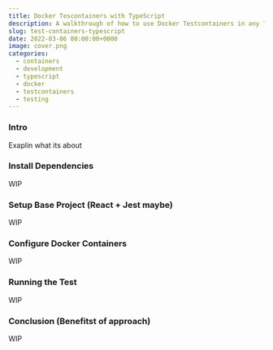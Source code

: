 ```yaml
---
title: Docker Tescontainers with TypeScript
description: A walkthrough of how to use Docker Testcontainers in any Typescript based project.
slug: test-containers-typescript
date: 2022-03-06 00:00:00+0000
image: cover.png
categories: 
  - containers
  - development
  - typescript
  - docker
  - testcontainers
  - testing
---
```


### Intro

Exaplin what its about

### Install Dependencies 

WIP

### Setup Base Project (React + Jest maybe)

WIP

### Configure Docker Containers 

WIP 


### Running the Test 

WIP


### Conclusion (Benefitst of approach)

WIP

